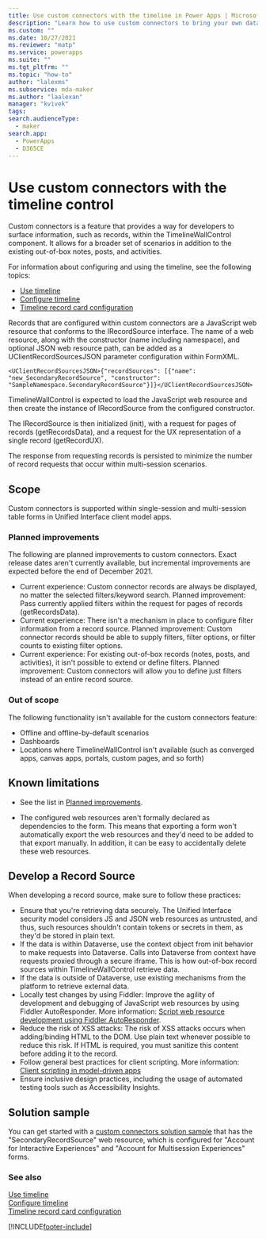 ```yaml
---
title: Use custom connectors with the timeline in Power Apps | MicrosoftDocs
description: "Learn how to use custom connectors to bring your own data, such as records, to the timeline in Power Apps."
ms.custom: ""
ms.date: 10/27/2021
ms.reviewer: "matp"
ms.service: powerapps
ms.suite: ""
ms.tgt_pltfrm: ""
ms.topic: "how-to"
author: "lalexms"
ms.subservice: mda-maker
ms.author: "laalexan"
manager: "kvivek"
tags: 
search.audienceType: 
  - maker
search.app: 
  - PowerApps
  - D365CE
---
```



# Use custom connectors with the timeline control

Custom connectors is a feature that provides a way for developers to surface information, such as records, within the TimelineWallControl component. It allows for a broader set of scenarios in addition to the existing out-of-box notes, posts, and activities.

For information about configuring and using the timeline, see the following topics:

- [Use timeline](/powerapps/user/add-activities)
- [Configure timeline](set-up-timeline-control.md)
- [Timeline record card configuration](set-up-timeline-control.md#display-a-custom-table-in-a-timeline)

Records that are configured within custom connectors are a JavaScript web resource that conforms to the IRecordSource interface. The name of a web resource, along with the constructor (name including namespace), and optional JSON web resource path, can be added as a UClientRecordSourcesJSON parameter configuration within FormXML.

```<UClientRecordSourcesJSON>{"recordSources": [{"name": "new_SecondaryRecordSource", "constructor": "SampleNamespace.SecondaryRecordSource"}]}</UClientRecordSourcesJSON>```

TimelineWallControl is expected to load the JavaScript web resource and then create the instance of IRecordSource from the configured constructor.

The IRecordSource is then initialized (init), with a request for pages of records (getRecordsData), and a request for the UX representation of a single record (getRecordUX).

The response from requesting records is persisted to minimize the number of record requests that occur within multi-session scenarios.

## Scope

Custom connectors is supported within single-session and multi-session table forms in Unified Interface client model apps.

### Planned improvements

The following are planned improvements to custom connectors. Exact release dates aren't currently available, but incremental improvements are expected before the end of December 2021.

- Current experience: Custom connector records are always be displayed, no matter the selected filters/keyword search. Planned improvement: Pass currently applied filters within the request for pages of records (getRecordsData).
- Current experience: There isn't a mechanism in place to configure filter information from a record source. Planned improvement: Custom connector records should be able to supply filters, filter options, or filter counts to existing filter options.
- Current experience: For existing out-of-box records (notes, posts, and activities), it isn't possible to extend or define filters. Planned improvement: Custom connectors will allow you to define just filters instead of an entire record source.

### Out of scope
The following functionality isn't available for the custom connectors feature:
- Offline and offline-by-default scenarios
- Dashboards
- Locations where TimelineWallControl isn't available (such as converged apps, canvas apps, portals, custom pages, and so forth)

## Known limitations

- See the list in [Planned improvements](#planned-improvements).

- The configured web resources aren't formally declared as dependencies to the form. This means that exporting a form won't automatically export the web resources and they'd need to be added to that export manually. In addition, it can be easy to accidentally delete these web resources.

## Develop a Record Source

When developing a record source, make sure to follow these practices:

- Ensure that you're retrieving data securely. The Unified Interface security model considers JS and JSON web resources as untrusted, and thus, such resources shouldn't contain tokens or secrets in them, as they'd be stored in plain text.
- If the data is within Dataverse, use the context object from init behavior to make requests into Dataverse. Calls into Dataverse from context have requests proxied through a secure iframe. This is how out-of-box record sources within TimelineWallControl retrieve data.
- If the data is outside of Dataverse, use existing mechanisms from the platform to retrieve external data.
- Locally test changes by using Fiddler: Improve the agility of development and debugging of JavaScript web resources by using Fiddler AutoResponder. More information: [Script web resource development using Fiddler AutoResponder](/powerapps/developer/model-driven-apps/streamline-javascript-development-fiddler-autoresponder).
- Reduce the risk of XSS attacks: The risk of XSS attacks occurs when adding/binding HTML to the DOM. Use plain text whenever possible to reduce this risk. If HTML is required, you must sanitize this content before adding it to the record.
- Follow general best practices for client scripting. More information: [Client scripting in model-driven apps](/powerapps/developer/model-driven-apps/clientapi/client-scripting-best-practices)
- Ensure inclusive design practices, including the usage of automated testing tools such as Accessibility Insights.

## Solution sample

You can get started with a [custom connectors solution sample]() that has the "SecondaryRecordSource" web resource, which is configured for "Account for Interactive Experiences" and "Account for Multisession Experiences" forms.

### See also

[Use timeline](/powerapps/user/add-activities)<br>
[Configure timeline](set-up-timeline-control.md)<br>
[Timeline record card configuration](set-up-timeline-control.md#display-a-custom-table-in-a-timeline)


[!INCLUDE[footer-include](../../includes/footer-banner.md)]
